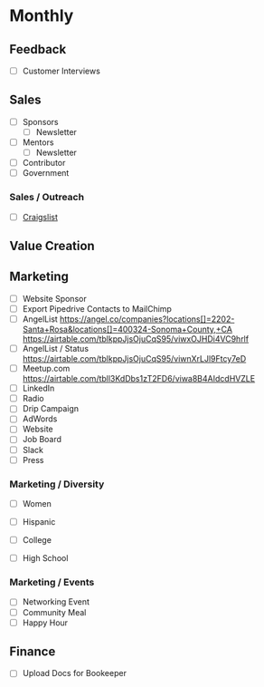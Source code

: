 # Monthly

## Feedback

 - [ ] Customer Interviews

## Sales

 - [ ] Sponsors
    - [ ] Newsletter
 - [ ] Mentors
    - [ ] Newsletter
 - [ ] Contributor
 - [ ] Government

### Sales / Outreach

 - [ ] [Craigslist](https://sfbay.craigslist.org/search/nby/sof)

## Value Creation



## Marketing

- [ ] Website Sponsor
- [ ] Export Pipedrive Contacts to MailChimp
- [ ] AngelList
   https://angel.co/companies?locations[]=2202-Santa+Rosa&locations[]=400324-Sonoma+County,+CA
   https://airtable.com/tblkppJjsOjuCqS95/viwxOJHDi4VC9hrlf
- [ ] AngelList / Status
   https://airtable.com/tblkppJjsOjuCqS95/viwnXrLJl9Ftcy7eD
- [ ] Meetup.com
    https://airtable.com/tbll3KdDbs1zT2FD6/viwa8B4AIdcdHVZLE
- [ ] LinkedIn
- [ ] Radio
- [ ] Drip Campaign
- [ ] AdWords
- [ ] Website
- [ ] Job Board
- [ ] Slack
- [ ] Press

### Marketing / Diversity

 - [ ] Women
 - [ ] Hispanic
 - [ ] College
 - [ ] High School


### Marketing / Events

 - [ ] Networking Event
 - [ ] Community Meal
 - [ ] Happy Hour

## Finance

 - [ ] Upload Docs for Bookeeper

